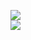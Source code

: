 [![](https://img.shields.io/badge/Made%20With-Github%20Spray-lightgrey.svg?style=for-the-badge&logo=github)](https://github.com/Annihil/github-spray#7161)  
[![](https://i.imgur.com/2DrTn0Z.gif)](https://github.com/Annihil/github-spray)